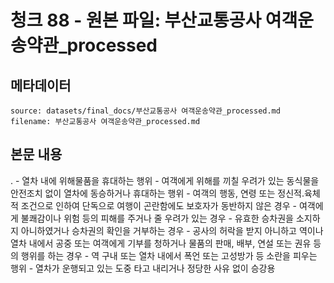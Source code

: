 # 청크 88 - 원본 파일: 부산교통공사 여객운송약관_processed

## 메타데이터

```
source: datasets/final_docs/부산교통공사 여객운송약관_processed.md
filename: 부산교통공사 여객운송약관_processed.md
```

## 본문 내용

. - 열차 내에 위해물품을 휴대하는 행위 - 여객에게 위해를 끼칠 우려가 있는 동식물을 안전조치 없이 열차에 동승하거나 휴대하는 행위 - 여객의 행동, 연령 또는 정신적.육체적 조건으로 인하여 단독으로 여행이 곤란함에도 보호자가 동반하지 않은 경우 - 여객에게 불쾌감이나 위험 등의 피해를 주거나 줄 우려가 있는 경우 - 유효한 승차권을 소지하지 아니하였거나 승차권의 확인을 거부하는 경우 - 공사의 허락을 받지 아니하고 역이나 열차 내에서 공중 또는 여객에게 기부를 청하거나 물품의 판매, 배부, 연설 또는 권유 등의 행위를 하는 경우 - 역 구내 또는 열차 내에서 폭언 또는 고성방가 등 소란을 피우는 행위 - 열차가 운행되고 있는 도중 타고 내리거나 정당한 사유 없이 승강용